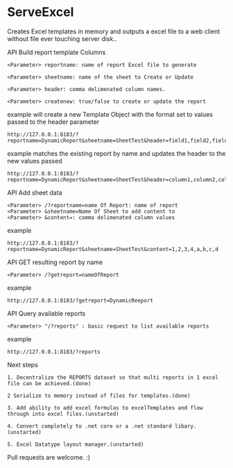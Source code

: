 # ServeExcel
Creates Excel templates in memory and outputs a excel file to a web client without file ever touching server disk..

API Build report template Columns

    <Parameter> reportname: name of report Excel file to generate

    <Parameter> sheetname: name of the sheet to Create or Update

    <Parameter> header: comma delimenated column names.

    <Parameter> createnew: true/false to create or update the report

example will create a new Template Object with the format set to values passed to the header parameter

    http://127.0.0.1:8183/?reportname=DynamicReport&sheetname=SheetTest&header=field1,field2,field3,field4&createnew=true


example matches the existing report by name and updates the header to the new values passed

    http://127.0.0.1:8183/?reportname=DynamicReport&sheetname=SheetTest&header=column1,column2,column3,column4&createnew=false

API Add sheet data

    <Parameter> /?reportname=name Of Report: name of report
    <Parameter> &sheetname=Name Of Sheet to add content to
    <Parameter> &content=: comma delimenated column values

example

    http://127.0.0.1:8183/?reportname=DynamicReport&sheetname=SheetTest&content=1,2,3,4,a,b,c,d

API GET resulting report by name

    <Parameter> /?getreport=nameOfReport

example

    http://127.0.0.1:8183/?getreport=DynamicReeport

API Query available reports

    <Parameter> "/?reports" : basic request to list available reports

example

    http://127.0.0.1:8183/?reports


Next steps

    1. Decentralize the REPORTS dataset so that multi reports in 1 excel file can be achieved.(done)

    2 Serialize to memory instead of files for templates.(done)

    3. Add ability to add excel formulas to excelTemplates and flow through into excel files.(unstarted)

    4. Convert completely to .net core or a .net standard libary.(unstarted)
    
    5. Excel Datatype layout manager.(unstarted)

Pull requests are welcome. :)

